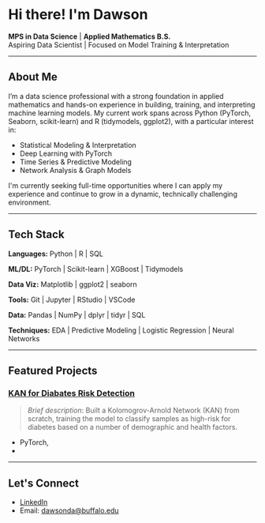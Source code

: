 # Hi there! I'm Dawson

**MPS in Data Science** | **Applied Mathematics B.S.**  
Aspiring Data Scientist | Focused on Model Training & Interpretation

---

## About Me

I’m a data science professional with a strong foundation in applied mathematics and hands-on experience in building, training, and interpreting machine learning models. My current work spans across Python (PyTorch, Seaborn, scikit-learn) and R (tidymodels, ggplot2), with a particular interest in:

- Statistical Modeling & Interpretation  
- Deep Learning with PyTorch  
- Time Series & Predictive Modeling  
- Network Analysis & Graph Models  

I'm currently seeking full-time opportunities where I can apply my experience and continue to grow in a dynamic, technically challenging environment.

---

## Tech Stack

**Languages:** Python | R | SQL  

**ML/DL:** PyTorch | Scikit-learn | XGBoost | Tidymodels  

**Data Viz:** Matplotlib | ggplot2 | seaborn  

**Tools:** Git | Jupyter | RStudio | VSCode  

**Data:** Pandas | NumPy | dplyr | tidyr | SQL

**Techniques:** EDA | Predictive Modeling | Logistic Regression | Neural Networks

---

## Featured Projects

### [KAN for Diabates Risk Detection](https://github.com/ddamuth19/Professional-Portfolio/tree/304eae3c699cf8a29fe318d7a82e57a214cdc12d/KAN_Proj)
> *Brief description*: Built a Kolomogrov-Arnold Network (KAN) from scratch, training the model to classify samples as high-risk for diabetes based on a number of demographic and health factors.

- PyTorch,  
- 

---

## Let's Connect

- [LinkedIn](https://www.linkedin.com/in/dawson-damuth-003313271)  
- Email: dawsonda@buffalo.edu 


